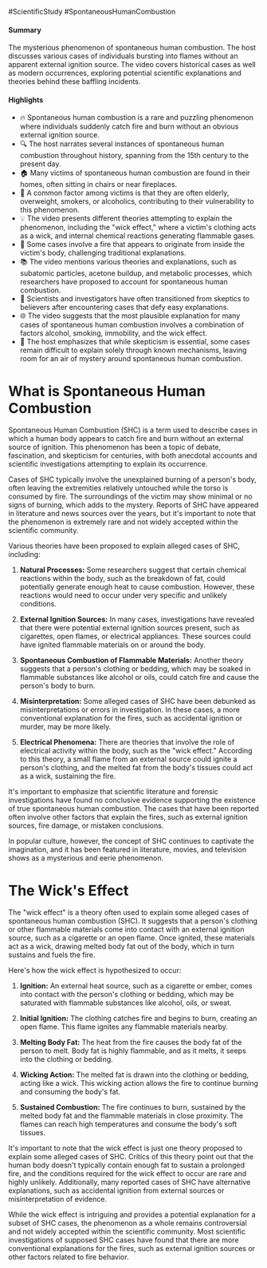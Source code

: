 #ScientificStudy #SpontaneousHumanCombustion

#### Summary
The mysterious phenomenon of spontaneous human combustion. The host discusses various cases of individuals bursting into flames without an apparent external ignition source. The video covers historical cases as well as modern occurrences, exploring potential scientific explanations and theories behind these baffling incidents.

#### Highlights
- 🔥 Spontaneous human combustion is a rare and puzzling phenomenon where individuals suddenly catch fire and burn without an obvious external ignition source.
- 🔍 The host narrates several instances of spontaneous human combustion throughout history, spanning from the 15th century to the present day.
- 🏠 Many victims of spontaneous human combustion are found in their homes, often sitting in chairs or near fireplaces.
- 🚬 A common factor among victims is that they are often elderly, overweight, smokers, or alcoholics, contributing to their vulnerability to this phenomenon.
- 💡 The video presents different theories attempting to explain the phenomenon, including the "wick effect," where a victim's clothing acts as a wick, and internal chemical reactions generating flammable gases.
- 💨 Some cases involve a fire that appears to originate from inside the victim's body, challenging traditional explanations.
- 📚 The video mentions various theories and explanations, such as subatomic particles, acetone buildup, and metabolic processes, which researchers have proposed to account for spontaneous human combustion.
- 🧪 Scientists and investigators have often transitioned from skeptics to believers after encountering cases that defy easy explanations.
- 🌐 The video suggests that the most plausible explanation for many cases of spontaneous human combustion involves a combination of factors alcohol, smoking, immobility, and the wick effect.
- 📝 The host emphasizes that while skepticism is essential, some cases remain difficult to explain solely through known mechanisms, leaving room for an air of mystery around spontaneous human combustion.
# What is Spontaneous Human Combustion

Spontaneous Human Combustion (SHC) is a term used to describe cases in which a human body appears to catch fire and burn without an external source of ignition. This phenomenon has been a topic of debate, fascination, and skepticism for centuries, with both anecdotal accounts and scientific investigations attempting to explain its occurrence.

Cases of SHC typically involve the unexplained burning of a person's body, often leaving the extremities relatively untouched while the torso is consumed by fire. The surroundings of the victim may show minimal or no signs of burning, which adds to the mystery. Reports of SHC have appeared in literature and news sources over the years, but it's important to note that the phenomenon is extremely rare and not widely accepted within the scientific community.

Various theories have been proposed to explain alleged cases of SHC, including:

1. **Natural Processes:** Some researchers suggest that certain chemical reactions within the body, such as the breakdown of fat, could potentially generate enough heat to cause combustion. However, these reactions would need to occur under very specific and unlikely conditions.

2. **External Ignition Sources:** In many cases, investigations have revealed that there were potential external ignition sources present, such as cigarettes, open flames, or electrical appliances. These sources could have ignited flammable materials on or around the body.

3. **Spontaneous Combustion of Flammable Materials:** Another theory suggests that a person's clothing or bedding, which may be soaked in flammable substances like alcohol or oils, could catch fire and cause the person's body to burn.

4. **Misinterpretation:** Some alleged cases of SHC have been debunked as misinterpretations or errors in investigation. In these cases, a more conventional explanation for the fires, such as accidental ignition or murder, may be more likely.

5. **Electrical Phenomena:** There are theories that involve the role of electrical activity within the body, such as the "wick effect." According to this theory, a small flame from an external source could ignite a person's clothing, and the melted fat from the body's tissues could act as a wick, sustaining the fire.

It's important to emphasize that scientific literature and forensic investigations have found no conclusive evidence supporting the existence of true spontaneous human combustion. The cases that have been reported often involve other factors that explain the fires, such as external ignition sources, fire damage, or mistaken conclusions.

In popular culture, however, the concept of SHC continues to captivate the imagination, and it has been featured in literature, movies, and television shows as a mysterious and eerie phenomenon.

# The Wick's Effect

The "wick effect" is a theory often used to explain some alleged cases of spontaneous human combustion (SHC). It suggests that a person's clothing or other flammable materials come into contact with an external ignition source, such as a cigarette or an open flame. Once ignited, these materials act as a wick, drawing melted body fat out of the body, which in turn sustains and fuels the fire.

Here's how the wick effect is hypothesized to occur:

1. **Ignition:** An external heat source, such as a cigarette or ember, comes into contact with the person's clothing or bedding, which may be saturated with flammable substances like alcohol, oils, or sweat.

2. **Initial Ignition:** The clothing catches fire and begins to burn, creating an open flame. This flame ignites any flammable materials nearby.

3. **Melting Body Fat:** The heat from the fire causes the body fat of the person to melt. Body fat is highly flammable, and as it melts, it seeps into the clothing or bedding.

4. **Wicking Action:** The melted fat is drawn into the clothing or bedding, acting like a wick. This wicking action allows the fire to continue burning and consuming the body's fat.

5. **Sustained Combustion:** The fire continues to burn, sustained by the melted body fat and the flammable materials in close proximity. The flames can reach high temperatures and consume the body's soft tissues.

It's important to note that the wick effect is just one theory proposed to explain some alleged cases of SHC. Critics of this theory point out that the human body doesn't typically contain enough fat to sustain a prolonged fire, and the conditions required for the wick effect to occur are rare and highly unlikely. Additionally, many reported cases of SHC have alternative explanations, such as accidental ignition from external sources or misinterpretation of evidence.

While the wick effect is intriguing and provides a potential explanation for a subset of SHC cases, the phenomenon as a whole remains controversial and not widely accepted within the scientific community. Most scientific investigations of supposed SHC cases have found that there are more conventional explanations for the fires, such as external ignition sources or other factors related to fire behavior.

